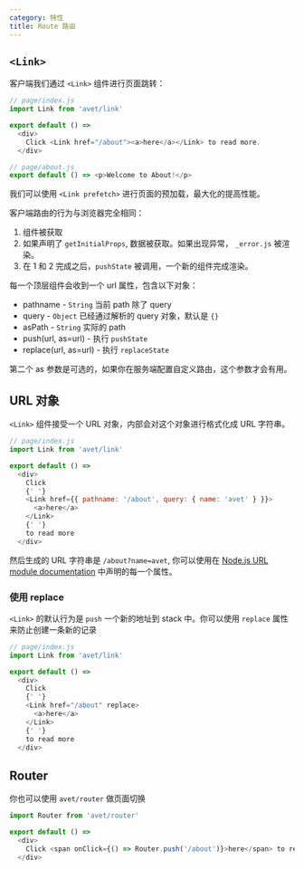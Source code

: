 ```yaml
---
category: 特性
title: Route 路由
---
```


## `<Link>`

客户端我们通过 `<Link>` 组件进行页面跳转：

```javascript
// page/index.js
import Link from 'avet/link'

export default () =>
  <div>
    Click <Link href="/about"><a>here</a></Link> to read more.
  </div>
```

```javascript
// page/about.js
export default () => <p>Welcome to About!</p>
```

我们可以使用 `<Link prefetch>` 进行页面的预加载，最大化的提高性能。

客户端路由的行为与浏览器完全相同：

1. 组件被获取
2. 如果声明了 `getInitialProps`, 数据被获取。如果出现异常， `_error.js` 被渲染。
3. 在 1 和 2 完成之后，`pushState` 被调用，一个新的组件完成渲染。

每一个顶层组件会收到一个 url 属性，包含以下对象：

- pathname - `String` 当前 path 除了 query
- query - `Object` 已经通过解析的 query 对象，默认是 `{}`
- asPath - `String` 实际的 path
- push(url, as=url) - 执行 `pushState`
- replace(url, as=url) - 执行 `replaceState`

第二个 as 参数是可选的，如果你在服务端配置自定义路由，这个参数才会有用。


## URL 对象

`<Link>` 组件接受一个 URL 对象，内部会对这个对象进行格式化成 URL 字符串。

```javascript
// page/index.js
import Link from 'avet/link'

export default () =>
  <div>
    Click
    {' '}
    <Link href={{ pathname: '/about', query: { name: 'avet' } }}>
      <a>here</a>
    </Link>
    {' '}
    to read more
  </div>
```

然后生成的 URL 字符串是 `/about?name=avet`, 你可以使用在 [Node.js URL module documentation](https://nodejs.org/api/url.html#url_url_strings_and_url_objects) 中声明的每一个属性。

### 使用 replace

`<Link>` 的默认行为是 `push` 一个新的地址到 stack 中。你可以使用 `replace` 属性来防止创建一条新的记录

```javascript
// page/index.js
import Link from 'avet/link'

export default () =>
  <div>
    Click
    {' '}
    <Link href="/about" replace>
      <a>here</a>
    </Link>
    {' '}
    to read more
  </div>
```

## Router

你也可以使用 `avet/router` 做页面切换

```javascript
import Router from 'avet/router'

export default () =>
  <div>
    Click <span onClick={() => Router.push('/about')}>here</span> to read more.
  </div>
```


